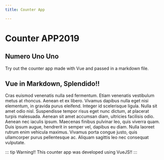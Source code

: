 ```yaml
---
title: Counter App

---
```

# Counter APP2019

## Numero Uno Uno

Try out the counter app made with Vue and passed in a markdown file.

<counter></counter>

## Vue in Markdown, Splendido!!

Cras euismod venenatis nulla sed fermentum. Etiam venenatis vestibulum metus at rhoncus. Aenean et ex libero. Vivamus dapibus nulla eget nisi elementum, in gravida purus eleifend. Integer id scelerisque ligula. Nulla sit amet odio nisl. Suspendisse tempor risus eget nunc dictum, at placerat turpis malesuada. Aenean sit amet accumsan diam, ultricies facilisis odio. Aenean nec iaculis ipsum. Maecenas finibus pulvinar leo, quis viverra quam. Duis ipsum augue, hendrerit in semper vel, dapibus eu diam. Nulla laoreet rutrum enim vehicula maximus. Vivamus porta congue justo, quis ullamcorper purus pellentesque ac. Aliquam sagittis leo nec consequat vulputate.

::: tip Warning!!
This counter app was developed using VueJS!!
:::
